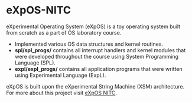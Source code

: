 # eXpOS-NITC
eXperimental Operating System (eXpOS) is a toy operating system built from scratch as a part of OS laboratory course. 

- Implemented various OS data structures and kernel routines. 
- **spl/spl_progs/** contains all interrupt handlers and kernel modules that were developed throughout the course using System Programming Language (SPL). 
- **expl/expl_progs/** contains all application programs that were written using Experimental Language (ExpL).

eXpOS is built upon the eXperimental String Machine (XSM) architecture. For more about this project visit [eXpOS NITC](http://exposnitc.github.io/).
